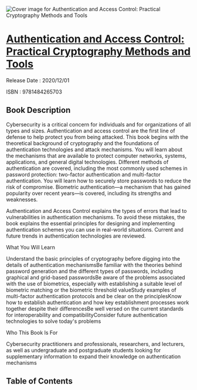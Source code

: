 ![Cover image for Authentication and Access Control: Practical Cryptography Methods and Tools](https://imgdetail.ebookreading.net/cover/cover/202109/EB9781484265703.jpg)

[Authentication and Access Control: Practical Cryptography Methods and Tools](https://ebookreading.net/view/book/Authentication+and+Access+Control%3A+Practical+Cryptography+Methods+and+Tools-EB9781484265703_1.html "Authentication and Access Control: Practical Cryptography Methods and Tools")
====================================================================================================================

Release Date : 2020/12/01

ISBN : 9781484265703

Book Description
-----------------

Cybersecurity is a critical concern for individuals and for organizations of all types and sizes. Authentication and access control are the first line of defense to help protect you from being attacked.
This book begins with the theoretical background of cryptography and the foundations of authentication technologies and attack mechanisms. You will learn about the mechanisms that are available to protect computer networks, systems, applications, and general digital technologies.
Different methods of authentication are covered, including the most commonly used schemes in password protection: two-factor authentication and multi-factor authentication. You will learn how to securely store passwords to reduce the risk of compromise. Biometric authentication—a mechanism that has gained popularity over recent years—is covered, including its strengths and weaknesses.

Authentication and Access Control explains the types of errors that lead to vulnerabilities in authentication mechanisms. To avoid these mistakes, the book explains the essential principles for designing and implementing authentication schemes you can use in real-world situations. Current and future trends in authentication technologies are reviewed.


What You Will Learn

Understand the basic principles of cryptography before digging into the details of authentication mechanismsBe familiar with the theories behind password generation and the different types of passwords, including graphical and grid-based passwordsBe aware of the problems associated with the use of biometrics, especially with establishing a suitable level of biometric matching or the biometric threshold valueStudy examples of multi-factor authentication protocols and be clear on the principlesKnow how to establish authentication and how key establishment processes work together despite their differencesBe well versed on the current standards for interoperability and compatibilityConsider future authentication technologies to solve today's problems


Who This Book Is For

Cybersecurity practitioners and professionals, researchers, and lecturers, as well as undergraduate and postgraduate students looking for supplementary information to expand their knowledge on authentication mechanisms

  

Table of Contents
-----------------

